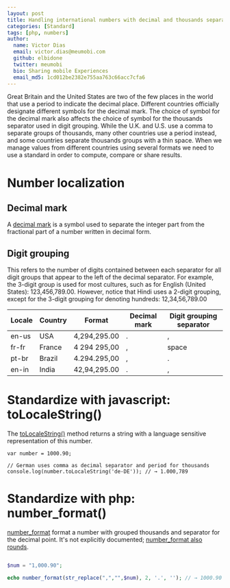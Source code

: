 ```yaml
---
layout: post
title: Handling international numbers with decimal and thousands separators
categories: [Standard]
tags: [php, numbers]
author:
  name: Victor Dias
  email: victor.dias@meumobi.com
  github: elbidone
  twitter: meumobi
  bio: Sharing mobile Experiences
  email_md5: 1cd012be2382e755aa763c66acc7cfa6
---
```

Great Britain and the United States are two of the few places in the world that use a period to indicate the decimal place. Different countries officially designate different symbols for the decimal mark. The choice of symbol for the decimal mark also affects the choice of symbol for the thousands separator used in digit grouping. While the U.K. and U.S. use a comma to separate groups of thousands, many other countries use a period instead, and some countries separate thousands groups with a thin space.
When we manage values from different countries using several formats we need to use a standard in order to compute, compare or share results.

# Number localization

## Decimal mark
A [decimal mark](https://en.wikipedia.org/wiki/Decimal_mark) is a symbol used to separate the integer part from the fractional part of a number written in decimal form.

## Digit grouping
This refers to the number of digits contained between each separator for all digit groups that appear to the left of the decimal separator. For example, the 3-digit group is used for most cultures, such as for English (United States): 123,456,789.00. However, notice that Hindi uses a 2-digit grouping, except for the 3-digit grouping for denoting hundreds: 12,34,56,789.00

|Locale|Country|Format|Decimal mark|Digit grouping separator|
|----|----|----|----|----|
|en-us|USA|4,294,295.00|.|,|
|fr-fr|France|4 294 295,00|,|space|
|pt-br|Brazil|4.294.295,00|,|.|
|en-in|India|42,94,295.00|.|,|

# Standardize with javascript: toLocaleString()
The [toLocaleString()](https://developer.mozilla.org/en-US/docs/Web/JavaScript/Reference/Global_Objects/Number/toLocaleString) method returns a string with a language sensitive representation of this number.

```
var number = 1000.90;

// German uses comma as decimal separator and period for thousands
console.log(number.toLocaleString('de-DE')); // → 1.000,789
```

# Standardize with php: number_format()
[number_format](http://php.net/manual/en/function.number-format.php) format a number with grouped thousands and separator for the decimal point. It's not explicitly documented; [number_format also rounds](http://php.net/manual/en/function.number-format.php#88424).

```php

$num = "1,000.90";

echo number_format(str_replace(",","",$num), 2, '.', ''); // → 1000.90
```